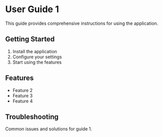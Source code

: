 # User Guide 1

This guide provides comprehensive instructions for using the application.

## Getting Started
1. Install the application
2. Configure your settings
3. Start using the features

## Features
- Feature 2
- Feature 3
- Feature 4

## Troubleshooting
Common issues and solutions for guide 1.